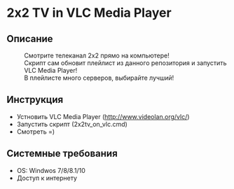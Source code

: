 # 2x2 TV in VLC Media Player

## Описание

<dd>Смотрите телеканал 2x2 прямо на компьютере!</dd>
<dd>Скрипт сам обновит плейлист из данного репозитория и запустить VLC Media Player!</dd>
<dd>В плейлисте много серверов, выбирайте лучший!</dd>

## Инструкция

- Устновить VLC Media Player (http://www.videolan.org/vlc/)
- Запустить скрипт (2x2tv_on_vlc.cmd)
- Смотреть =)

## Системные требования

- OS: Windwos 7/8/8.1/10
- Доступ к интернету
